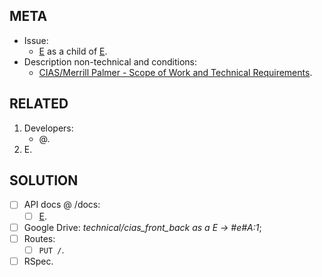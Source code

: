 ## META
* Issue:
   * [E](https://htdevelopers.atlassian.net/browse/CIAS-) as a child of [E](https://htdevelopers.atlassian.net/browse/CIAS-).
* Description non-technical and conditions:
   * [CIAS/Merrill Palmer - Scope of Work and Technical Requirements](https://docs.google.com/document/d/18FQyhmxkI4PGSBNZtLwmsQhK1OXfHTXv8AEgiAd6NxA/edit#).

##  RELATED
1. Developers:
   - @.
1. E.

## SOLUTION
- [ ] API docs @ /docs:
  - [ ] [E](http://localhost:3000/docs).
- [ ] Google Drive: _technical/cias_front_back as a E → #e#A:1_;
- [ ] Routes:
  - [ ] `PUT /`.
- [ ] RSpec.
